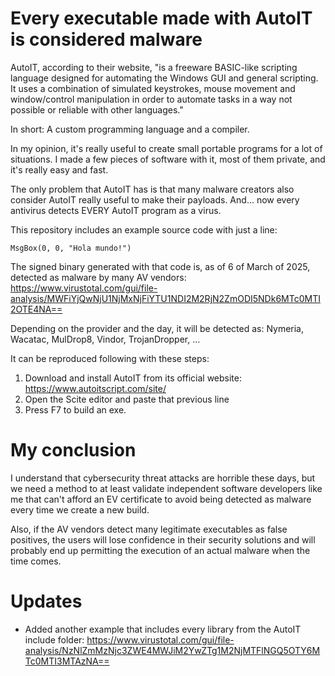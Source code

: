 # Every executable made with AutoIT is considered malware

AutoIT, according to their website, "is a freeware BASIC-like scripting language designed for automating the Windows GUI and general scripting. It uses a combination of simulated keystrokes, mouse movement and window/control manipulation in order to automate tasks in a way not possible or reliable with other languages."

In short: A custom programming language and a compiler.

In my opinion, it's really useful to create small portable programs for a lot of situations. I made a few pieces of software with it, most of them private, and it's really easy and fast.

The only problem that AutoIT has is that many malware creators also consider AutoIT really useful to make their payloads. And... now every antivirus detects EVERY AutoIT program as a virus.

This repository includes an example source code with just a line:
```
MsgBox(0, 0, "Hola mundo!")
```

The signed binary generated with that code is, as of 6 of March of 2025, detected as malware by many AV vendors:
https://www.virustotal.com/gui/file-analysis/MWFiYjQwNjU1NjMxNjFiYTU1NDI2M2RjN2ZmODI5NDk6MTc0MTI2OTE4NA==

Depending on the provider and the day, it will be detected as: Nymeria, Wacatac, MulDrop8, Vindor, TrojanDropper, ...

It can be reproduced following with these steps:
1. Download and install AutoIT from its official website:
https://www.autoitscript.com/site/
2. Open the Scite editor and paste that previous line
3. Press F7 to build an exe.

# My conclusion
I understand that cybersecurity threat attacks are horrible these days, but we need a method to at least validate independent software developers like me that can't afford an EV certificate to avoid being detected as malware every time we create a new build.

Also, if the AV vendors detect many legitimate executables as false positives, the users will lose confidence in their security solutions and will probably end up permitting the execution of an actual malware when the time comes.

# Updates
- Added another example that includes every library from the AutoIT include folder:
https://www.virustotal.com/gui/file-analysis/NzNlZmMzNjc3ZWE4MWJiM2YwZTg1M2NjMTFlNGQ5OTY6MTc0MTI3MTAzNA==
